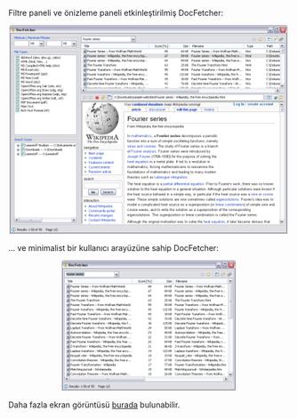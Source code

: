 Filtre paneli ve önizleme paneli etkinleştirilmiş DocFetcher:

<div style="text-align: center;">
	<img style="width: 500px; height: 375px;" alt="" src="../all/xp_all.png">
</div>

... ve minimalist bir kullanıcı arayüzüne sahip DocFetcher:

<div style="text-align: center;">
	<img style="width: 313px; height: 234px;" alt="" src="../all/xp_simple.png">
</div>

Daha fazla ekran görüntüsü [burada](http://sourceforge.net/project/screenshots.php?group_id=197779) bulunabilir.